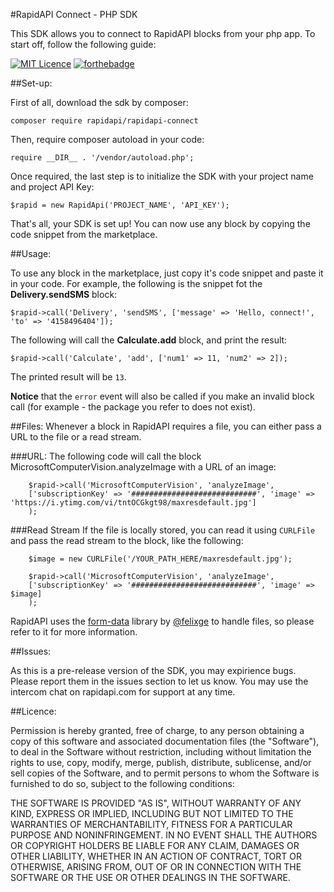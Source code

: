 #RapidAPI Connect - PHP SDK

This SDK allows you to connect to RapidAPI blocks from your php app. To start off, follow the following guide:

[![MIT Licence](https://badges.frapsoft.com/os/mit/mit.png?v=103)](https://opensource.org/licenses/mit-license.php)
[![forthebadge](http://forthebadge.com/images/badges/built-by-developers.svg)](http://forthebadge.com)

##Set-up:

First of all, download the sdk by composer:

    composer require rapidapi/rapidapi-connect

Then, require composer autoload in your code:

    require __DIR__ . '/vendor/autoload.php';

Once required, the last step is to initialize the SDK with your project name and project API Key:

    $rapid = new RapidApi('PROJECT_NAME', 'API_KEY');

That's all, your SDK is set up! You can now use any block by copying the code snippet from the marketplace.

##Usage:

To use any block in the marketplace, just copy it's code snippet and paste it in your code. For example, the following is the snippet fot the **Delivery.sendSMS** block:

    $rapid->call('Delivery', 'sendSMS', ['message' => 'Hello, connect!', 'to' => '4158496404']);

The following will call the **Calculate.add** block, and print the result:

    $rapid->call('Calculate', 'add', ['num1' => 11, 'num2' => 2]);

The printed result will be `13`.

**Notice** that the `error` event will also be called if you make an invalid block call (for example - the package you refer to does not exist).

##Files:
Whenever a block in RapidAPI requires a file, you can either pass a URL to the file or a read stream.

###URL:
The following code will call the block MicrosoftComputerVision.analyzeImage with a URL of an image:

```
    $rapid->call('MicrosoftComputerVision', 'analyzeImage', 
    ['subscriptionKey' => '############################', 'image' => 'https://i.ytimg.com/vi/tntOCGkgt98/maxresdefault.jpg']
    );

```

###Read Stream
If the file is locally stored, you can read it using `CURLFile` and pass the read stream to the block, like the following:
```
    $image = new CURLFile('/YOUR_PATH_HERE/maxresdefault.jpg');
    
    $rapid->call('MicrosoftComputerVision', 'analyzeImage', 
    ['subscriptionKey' => '############################', 'image' => $image]
    );
```

RapidAPI uses the [form-data](https://github.com/form-data/form-data) library by [@felixge](https://github.com/felixge) to handle files, so please refer to it for more information.

##Issues:

As this is a pre-release version of the SDK, you may expirience bugs. Please report them in the issues section to let us know. You may use the intercom chat on rapidapi.com for support at any time.

##Licence:

Permission is hereby granted, free of charge, to any person obtaining a copy of this software and associated documentation files (the "Software"), to deal in the Software without restriction, including without limitation the rights to use, copy, modify, merge, publish, distribute, sublicense, and/or sell copies of the Software, and to permit persons to whom the Software is furnished to do so, subject to the following conditions:

THE SOFTWARE IS PROVIDED "AS IS", WITHOUT WARRANTY OF ANY KIND, EXPRESS OR IMPLIED, INCLUDING BUT NOT LIMITED TO THE WARRANTIES OF MERCHANTABILITY, FITNESS FOR A PARTICULAR PURPOSE AND NONINFRINGEMENT. IN NO EVENT SHALL THE AUTHORS OR COPYRIGHT HOLDERS BE LIABLE FOR ANY CLAIM, DAMAGES OR OTHER LIABILITY, WHETHER IN AN ACTION OF CONTRACT, TORT OR OTHERWISE, ARISING FROM, OUT OF OR IN CONNECTION WITH THE SOFTWARE OR THE USE OR OTHER DEALINGS IN THE SOFTWARE.

